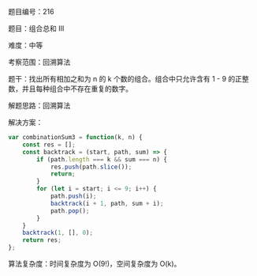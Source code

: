 题目编号：216

题目：组合总和 III

难度：中等

考察范围：回溯算法

题干：找出所有相加之和为 n 的 k 个数的组合。组合中只允许含有 1 - 9 的正整数，并且每种组合中不存在重复的数字。

解题思路：回溯算法

解决方案：

```javascript
var combinationSum3 = function(k, n) {
    const res = [];
    const backtrack = (start, path, sum) => {
        if (path.length === k && sum === n) {
            res.push(path.slice());
            return;
        }
        for (let i = start; i <= 9; i++) {
            path.push(i);
            backtrack(i + 1, path, sum + i);
            path.pop();
        }
    }
    backtrack(1, [], 0);
    return res;
};
```

算法复杂度：时间复杂度为 O(9!)，空间复杂度为 O(k)。